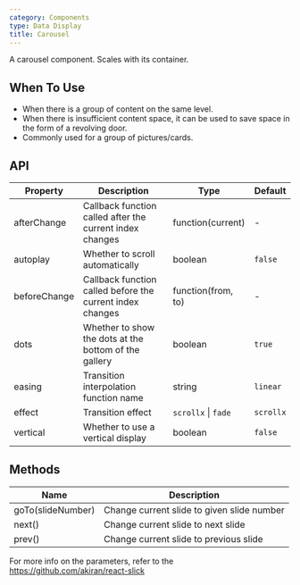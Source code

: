 ```yaml
---
category: Components
type: Data Display
title: Carousel
---
```


A carousel component. Scales with its container.

## When To Use

- When there is a group of content on the same level.
- When there is insufficient content space, it can be used to save space in the form of a revolving door.
- Commonly used for a group of pictures/cards.

## API

| Property | Description | Type | Default |
| -------- | ----------- | ---- | ------- |
| afterChange | Callback function called after the current index changes | function(current) | - |
| autoplay | Whether to scroll automatically | boolean | `false` |
| beforeChange | Callback function called before the current index changes | function(from, to) | - |
| dots | Whether to show the dots at the bottom of the gallery | boolean | `true` |
| easing | Transition interpolation function name | string | `linear` |
| effect | Transition effect | `scrollx` \| `fade` | `scrollx` |
| vertical | Whether to use a vertical display | boolean | `false` |

## Methods

| Name | Description |
| ---- | ----------- |
| goTo(slideNumber) | Change current slide to given slide number |
| next() | Change current slide to next slide |
| prev() | Change current slide to previous slide |

For more info on the parameters, refer to the <https://github.com/akiran/react-slick>
